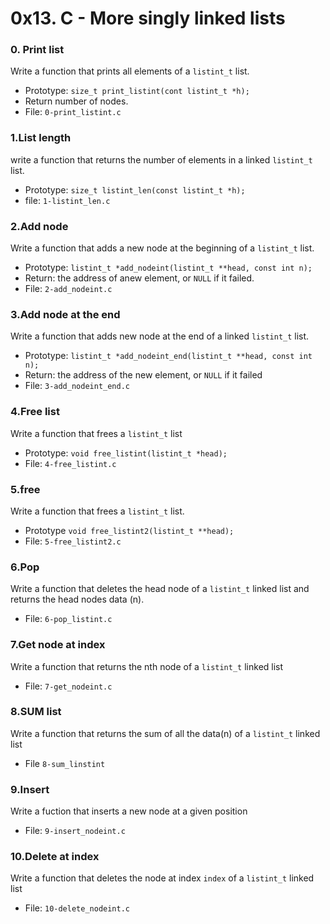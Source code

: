 # 0x13. C - More singly linked lists

### 0. Print list

Write a function that prints all elements of a `listint_t` list.
- Prototype: `size_t print_listint(cont listint_t *h);`
- Return number of nodes.
- File: `0-print_listint.c`

### 1.List length

write a function that returns the number of elements in a linked `listint_t` list.
- Prototype: `size_t listint_len(const listint_t *h);`
- file: `1-listint_len.c`

### 2.Add node

Write a function that adds a new node at the beginning of a `listint_t` list.
- Prototype: `listint_t *add_nodeint(listint_t **head, const int n);`
- Return: the address of anew element, or `NULL` if it failed.
- File: `2-add_nodeint.c`

### 3.Add node at the end

Write a function that adds new node at the end of a linked `listint_t` list.
- Prototype: `listint_t *add_nodeint_end(listint_t **head, const int n);`
- Return: the address of the new element, or `NULL` if it failed
- File: `3-add_nodeint_end.c`

### 4.Free list

Write a function that frees a `listint_t` list
- Prototype: `void free_listint(listint_t *head);`
- File: `4-free_listint.c`

### 5.free
Write a function that frees a `listint_t` list.
- Prototype `void free_listint2(listint_t **head);`
- File: `5-free_listint2.c`

### 6.Pop

Write a function that deletes the head node of a `listint_t` linked list and returns the head nodes data (n).
- File: `6-pop_listint.c`

### 7.Get node at index

Write a function that returns the nth node of a `listint_t` linked list
- File: `7-get_nodeint.c`

### 8.SUM list

Write a function that returns the sum of all the data(n) of a `listint_t` linked list
- File `8-sum_linstint`

### 9.Insert

Write a fuction that inserts a new node at a given position
- File: `9-insert_nodeint.c`

### 10.Delete at index

Write a function that deletes the node at index `index` of a `listint_t` linked list
- File: `10-delete_nodeint.c`
